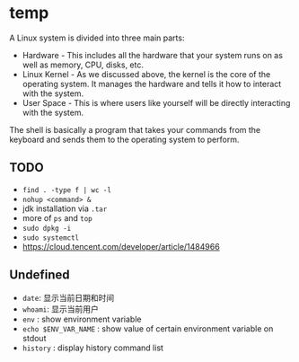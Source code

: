 # temp
A Linux system is divided into three main parts:

-   Hardware - This includes all the hardware that your system runs on as well as memory, CPU, disks, etc.
-   Linux Kernel - As we discussed above, the kernel is the core of the operating system. It manages the hardware and tells it how to interact with the system.
-   User Space - This is where users like yourself will be directly interacting with the system.

The shell is basically a program that takes your commands from the keyboard and sends them to the operating system to perform.

## TODO
* `find . -type f | wc -l`
* `nohup <command> &`
* jdk installation via `.tar`
* more of `ps` and `top`
* `sudo dpkg -i`
* `sudo systemctl`
* https://cloud.tencent.com/developer/article/1484966

## Undefined
* `date`: 显示当前日期和时间
* `whoami`: 显示当前用户
* `env` : show environment variable
* `echo $ENV_VAR_NAME` : show value of certain environment variable on stdout
* `history` : display history command list
<!--stackedit_data:
eyJoaXN0b3J5IjpbMzk0OTg5NTcwLC04MTcwMTUyNjAsMTAyMT
Y2NDYwNCwtOTU3NjY3MDA5LC0xOTg2OTk2NDE1LC03NjgyNjIy
MzIsMTY0OTUxNjE2NiwtMTIyMDczNzczMSwzNzMzNTQxMjldfQ
==
-->